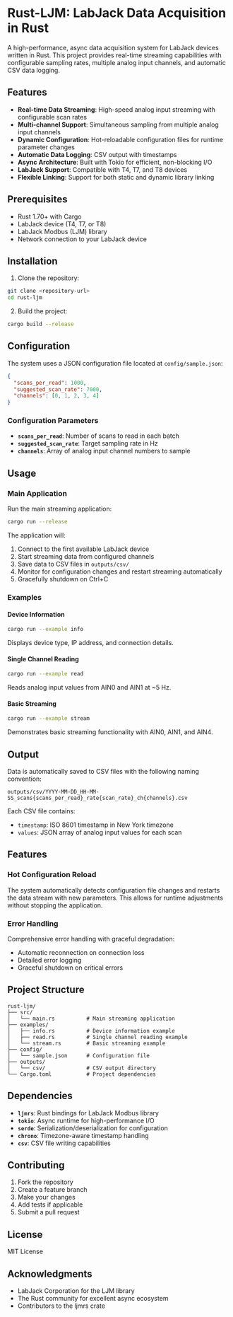 # Rust-LJM: LabJack Data Acquisition in Rust

A high-performance, async data acquisition system for LabJack devices written in Rust. This project provides real-time streaming capabilities with configurable sampling rates, multiple analog input channels, and automatic CSV data logging.

## Features

- **Real-time Data Streaming**: High-speed analog input streaming with configurable scan rates
- **Multi-channel Support**: Simultaneous sampling from multiple analog input channels
- **Dynamic Configuration**: Hot-reloadable configuration files for runtime parameter changes
- **Automatic Data Logging**: CSV output with timestamps
- **Async Architecture**: Built with Tokio for efficient, non-blocking I/O
- **LabJack Support**: Compatible with T4, T7, and T8 devices
- **Flexible Linking**: Support for both static and dynamic library linking

## Prerequisites

- Rust 1.70+ with Cargo
- LabJack device (T4, T7, or T8)
- LabJack Modbus (LJM) library
- Network connection to your LabJack device

## Installation

1. Clone the repository:
```bash
git clone <repository-url>
cd rust-ljm
```

2. Build the project:
```bash
cargo build --release
```

## Configuration

The system uses a JSON configuration file located at `config/sample.json`:

```json
{
  "scans_per_read": 1000,
  "suggested_scan_rate": 7000,
  "channels": [0, 1, 2, 3, 4]
}
```

### Configuration Parameters

- **`scans_per_read`**: Number of scans to read in each batch
- **`suggested_scan_rate`**: Target sampling rate in Hz
- **`channels`**: Array of analog input channel numbers to sample

## Usage

### Main Application

Run the main streaming application:

```bash
cargo run --release
```

The application will:
1. Connect to the first available LabJack device
2. Start streaming data from configured channels
3. Save data to CSV files in `outputs/csv/`
4. Monitor for configuration changes and restart streaming automatically
5. Gracefully shutdown on Ctrl+C

### Examples

#### Device Information
```bash
cargo run --example info
```
Displays device type, IP address, and connection details.

#### Single Channel Reading
```bash
cargo run --example read
```
Reads analog input values from AIN0 and AIN1 at ~5 Hz.

#### Basic Streaming
```bash
cargo run --example stream
```
Demonstrates basic streaming functionality with AIN0, AIN1, and AIN4.

## Output

Data is automatically saved to CSV files with the following naming convention:
```
outputs/csv/YYYY-MM-DD_HH-MM-SS_scans{scans_per_read}_rate{scan_rate}_ch{channels}.csv
```

Each CSV file contains:
- `timestamp`: ISO 8601 timestamp in New York timezone
- `values`: JSON array of analog input values for each scan

## Features

### Hot Configuration Reload

The system automatically detects configuration file changes and restarts the data stream with new parameters. This allows for runtime adjustments without stopping the application.

### Error Handling

Comprehensive error handling with graceful degradation:
- Automatic reconnection on connection loss
- Detailed error logging
- Graceful shutdown on critical errors

## Project Structure

```
rust-ljm/
├── src/
│   └── main.rs          # Main streaming application
├── examples/
│   ├── info.rs          # Device information example
│   ├── read.rs          # Single channel reading example
│   └── stream.rs        # Basic streaming example
├── config/
│   └── sample.json      # Configuration file
├── outputs/
│   └── csv/             # CSV output directory
└── Cargo.toml           # Project dependencies
```

## Dependencies

- **`ljmrs`**: Rust bindings for LabJack Modbus library
- **`tokio`**: Async runtime for high-performance I/O
- **`serde`**: Serialization/deserialization for configuration
- **`chrono`**: Timezone-aware timestamp handling
- **`csv`**: CSV file writing capabilities

## Contributing

1. Fork the repository
2. Create a feature branch
3. Make your changes
4. Add tests if applicable
5. Submit a pull request

## License

MIT License

## Acknowledgments

- LabJack Corporation for the LJM library
- The Rust community for excellent async ecosystem
- Contributors to the ljmrs crate
